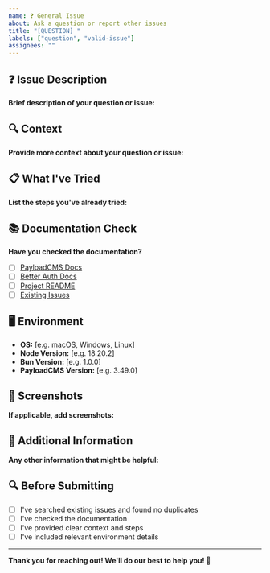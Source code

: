 ```yaml
---
name: ❓ General Issue
about: Ask a question or report other issues
title: "[QUESTION] "
labels: ["question", "valid-issue"]
assignees: ""
---
```


## ❓ Issue Description

**Brief description of your question or issue:**

## 🔍 Context

**Provide more context about your question or issue:**

## 📋 What I've Tried

**List the steps you've already tried:**

## 📚 Documentation Check

**Have you checked the documentation?**

- [ ] [PayloadCMS Docs](https://payloadcms.com/docs)
- [ ] [Better Auth Docs](https://better-auth.com/docs)
- [ ] [Project README](README.md)
- [ ] [Existing Issues](../../issues)

## 🖥️ Environment

- **OS:** [e.g. macOS, Windows, Linux]
- **Node Version:** [e.g. 18.20.2]
- **Bun Version:** [e.g. 1.0.0]
- **PayloadCMS Version:** [e.g. 3.49.0]

## 📸 Screenshots

**If applicable, add screenshots:**

## 📝 Additional Information

**Any other information that might be helpful:**

## 🔍 Before Submitting

- [ ] I've searched existing issues and found no duplicates
- [ ] I've checked the documentation
- [ ] I've provided clear context and steps
- [ ] I've included relevant environment details

---

**Thank you for reaching out! We'll do our best to help you! 🤝**
